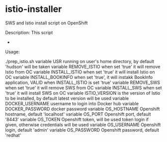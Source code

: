 # istio-installer

SWS and Istio install script on OpenShift

  Description: This script

  *

  Usage:

  ./prep_istio.sh
  variable USR running on user's home directory, by default 'hudson' will be taken
  variable REMOVE_ISTIO when set 'true' it will remove Istio from OC
  variable INSTALL_ISTIO when set 'true' it will install Istio on OC
  variable INSTALL_BOOKINFO when set 'true', it will instakk BookInfo application, VALID when INSTALL_ISTIO is set 'true'
  variable REMOVE_SWS when set 'true' it will remove SWS from OC
  variable INSTALL_SWS when set 'true' it will install SWS on OC
  variable ISTIO_VERSION is the version of Istio to be installed, by default latest version will be used
  variable DOCKER_USERNAME username to login into Docker hub
  variable DOCKER_PASSWORD docker password
  variable OS_HOSTNAME Openshift hostname, default 'localhost'
  variable OS_PORT Openshift port, default '8443'
  variable OS_TOKEN Openshift token, will be used token login if given, otherwise credentials will be used
  variable OS_USERNAME Openshift login, default 'admin'
  variable OS_PASSWORD Openshift password, default 'redhat'

